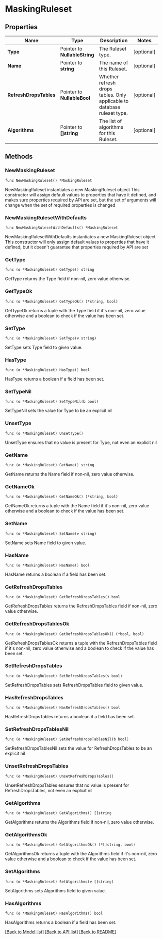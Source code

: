 # MaskingRuleset

## Properties

Name | Type | Description | Notes
------------ | ------------- | ------------- | -------------
**Type** | Pointer to **NullableString** | The Ruleset type. | [optional] 
**Name** | Pointer to **string** | The name of this Ruleset. | [optional] 
**RefreshDropsTables** | Pointer to **NullableBool** | Whether refresh drops tables. Only applicable to database ruleset type. | [optional] 
**Algorithms** | Pointer to **[]string** | The list of algorithms for this Ruleset. | [optional] 

## Methods

### NewMaskingRuleset

`func NewMaskingRuleset() *MaskingRuleset`

NewMaskingRuleset instantiates a new MaskingRuleset object
This constructor will assign default values to properties that have it defined,
and makes sure properties required by API are set, but the set of arguments
will change when the set of required properties is changed

### NewMaskingRulesetWithDefaults

`func NewMaskingRulesetWithDefaults() *MaskingRuleset`

NewMaskingRulesetWithDefaults instantiates a new MaskingRuleset object
This constructor will only assign default values to properties that have it defined,
but it doesn't guarantee that properties required by API are set

### GetType

`func (o *MaskingRuleset) GetType() string`

GetType returns the Type field if non-nil, zero value otherwise.

### GetTypeOk

`func (o *MaskingRuleset) GetTypeOk() (*string, bool)`

GetTypeOk returns a tuple with the Type field if it's non-nil, zero value otherwise
and a boolean to check if the value has been set.

### SetType

`func (o *MaskingRuleset) SetType(v string)`

SetType sets Type field to given value.

### HasType

`func (o *MaskingRuleset) HasType() bool`

HasType returns a boolean if a field has been set.

### SetTypeNil

`func (o *MaskingRuleset) SetTypeNil(b bool)`

 SetTypeNil sets the value for Type to be an explicit nil

### UnsetType
`func (o *MaskingRuleset) UnsetType()`

UnsetType ensures that no value is present for Type, not even an explicit nil
### GetName

`func (o *MaskingRuleset) GetName() string`

GetName returns the Name field if non-nil, zero value otherwise.

### GetNameOk

`func (o *MaskingRuleset) GetNameOk() (*string, bool)`

GetNameOk returns a tuple with the Name field if it's non-nil, zero value otherwise
and a boolean to check if the value has been set.

### SetName

`func (o *MaskingRuleset) SetName(v string)`

SetName sets Name field to given value.

### HasName

`func (o *MaskingRuleset) HasName() bool`

HasName returns a boolean if a field has been set.

### GetRefreshDropsTables

`func (o *MaskingRuleset) GetRefreshDropsTables() bool`

GetRefreshDropsTables returns the RefreshDropsTables field if non-nil, zero value otherwise.

### GetRefreshDropsTablesOk

`func (o *MaskingRuleset) GetRefreshDropsTablesOk() (*bool, bool)`

GetRefreshDropsTablesOk returns a tuple with the RefreshDropsTables field if it's non-nil, zero value otherwise
and a boolean to check if the value has been set.

### SetRefreshDropsTables

`func (o *MaskingRuleset) SetRefreshDropsTables(v bool)`

SetRefreshDropsTables sets RefreshDropsTables field to given value.

### HasRefreshDropsTables

`func (o *MaskingRuleset) HasRefreshDropsTables() bool`

HasRefreshDropsTables returns a boolean if a field has been set.

### SetRefreshDropsTablesNil

`func (o *MaskingRuleset) SetRefreshDropsTablesNil(b bool)`

 SetRefreshDropsTablesNil sets the value for RefreshDropsTables to be an explicit nil

### UnsetRefreshDropsTables
`func (o *MaskingRuleset) UnsetRefreshDropsTables()`

UnsetRefreshDropsTables ensures that no value is present for RefreshDropsTables, not even an explicit nil
### GetAlgorithms

`func (o *MaskingRuleset) GetAlgorithms() []string`

GetAlgorithms returns the Algorithms field if non-nil, zero value otherwise.

### GetAlgorithmsOk

`func (o *MaskingRuleset) GetAlgorithmsOk() (*[]string, bool)`

GetAlgorithmsOk returns a tuple with the Algorithms field if it's non-nil, zero value otherwise
and a boolean to check if the value has been set.

### SetAlgorithms

`func (o *MaskingRuleset) SetAlgorithms(v []string)`

SetAlgorithms sets Algorithms field to given value.

### HasAlgorithms

`func (o *MaskingRuleset) HasAlgorithms() bool`

HasAlgorithms returns a boolean if a field has been set.


[[Back to Model list]](../README.md#documentation-for-models) [[Back to API list]](../README.md#documentation-for-api-endpoints) [[Back to README]](../README.md)


